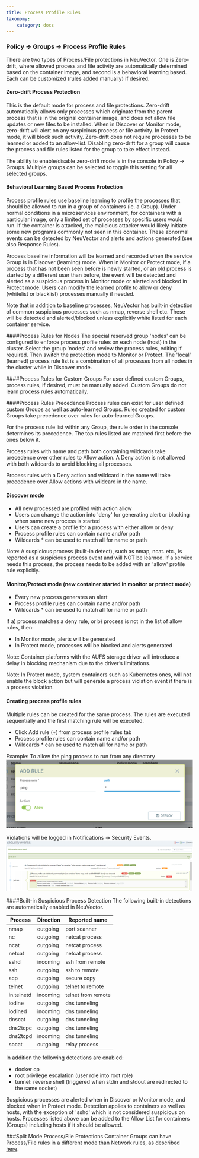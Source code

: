 ```yaml
---
title: Process Profile Rules
taxonomy:
    category: docs
---
```


### Policy -> Groups -> Process Profile Rules

There are two types of Process/File protections in NeuVector. One is Zero-drift, where allowed process and file activity are automatically determined based on the container image, and second is a behavioral learning based. Each can be customized (rules added manually) if desired.

#### Zero-drift Process Protection
This is the default mode for process and file protections. Zero-drift automatically allows only processes which originate from the parent process that is in the original container image, and does not allow file updates or new files to be installed. When in Discover or Monitor mode, zero-drift will alert on any suspicious process or file activity. In Protect mode, it will block such activity. Zero-drift does not require processes to be learned or added to an allow-list. Disabling zero-drift for a group will cause the process and file rules listed for the group to take effect instead.

The ability to enable/disable zero-drift mode is in the console in Policy -> Groups. Multiple groups can be selected to toggle this setting for all selected groups.

#### Behavioral Learning Based Process Protection
Process profile rules use baseline learning to profile the processes that should be allowed to run in a group of containers (ie. a Group). Under normal conditions in a microservices environment, for containers with a particular image, only a limited set of processes by specific users would run. If the container is attacked, the malicious attacker would likely initiate some new programs commonly not seen in this container. These abnormal events can be detected by NeuVector and alerts and actions generated (see also Response Rules).

Process baseline information will be learned and recorded when the service Group is in Discover (learning) mode. When in Monitor or Protect mode, if a process that has not been seen before is newly started, or an old process is started by a different user than before, the event will be detected and alerted as a suspicious process in Monitor mode or alerted and blocked in Protect mode. Users can modify the learned profile to allow or deny (whitelist or blacklist) processes manually if needed.

Note that in addition to baseline processes, NeuVector has built-in detection of common suspicious processes such as nmap, reverse shell etc. These will be detected and alerted/blocked unless explicitly white listed for each container service.

####Process Rules for Nodes
The special reserved group 'nodes' can be configured to enforce process profile rules on each node (host) in the cluster. Select the group 'nodes' and review the process rules, editing if required. Then switch the protection mode to Monitor or Protect. The 'local' (learned) process rule list is a combination of all processes from all nodes in the cluster while in Discover mode.

####Process Rules for Custom Groups
For user defined custom Groups, process rules, if desired, must be manually added. Custom Groups do not learn process rules automatically.


####Process Rules Precedence
Process rules can exist for user defined custom Groups as well as auto-learned Groups. Rules created for custom Groups take precedence over rules for auto-learned Groups.

For the process rule list within any Group, the rule order in the console determines its precedence. The top rules listed are matched first before the ones below it.

Process rules with name and path both containing wildcards take precedence over other rules to Allow action. A Deny action is not allowed with both wildcards to avoid blocking all processes.

Process rules with a Deny action and wildcard in the name will take precedence over Allow actions with wildcard in the name.

#### Discover mode
+ All new processed are profiled with action allow
+ Users can change the action into 'deny' for generating alert or blocking when same new process is started
+ Users can create a profile for a process with either allow or deny
+ Process profile rules can contain name and/or path
+ Wildcards &#42; can be used to match all for name or path

Note:  A suspicious process (built-in detect), such as nmap, ncat. etc., is reported as a suspicious process event and will NOT be learned. If a service needs this process, the process needs to be added with an 'allow' profile rule explicitly.

#### Monitor/Protect mode (new container started in monitor or protect mode)
+ Every new process generates an alert
+ Process profile rules can contain name and/or path
+ Wildcards &#42; can be used to match all for name or path

If a) process matches a deny rule, or b) process is not in the list of allow rules, then:
+ In Monitor mode, alerts will be generated
+ In Protect mode, processes will be blocked and alerts generated

Note:  Container platforms with the AUFS storage driver will introduce a delay in blocking mechanism due to the driver’s limitations. 

Note:  In Protect mode, system containers such as Kubernetes ones, will not enable the block action but will generate a process violation event if there is a process violation. 

#### Creating process profile rules
Multiple rules can be created for the same process. The rules are executed sequentially and the first matching rule will be executed.

+ Click Add rule (+) from process profile rules tab
+ Process profile rules can contain name and/or path
+ Wildcards &#42; can be used to match all for name or path

Example:  To allow the ping process to run from any directory 
![pingRule](ping.png)

Violations will be logged in Notifications -> Security Events.
![violation](process_event.png)

####Built-in Suspicious Process Detection
The following built-in detections are automatically enabled in NeuVector.

| Process | Direction | Reported name |
| ------- | ----------- | -------------- |
| nmap | outgoing | port scanner |
| nc | outgoing | netcat process |
| ncat | outgoing | netcat process |
| netcat| outgoing | netcat process |
| sshd | incoming | ssh from remote |
| ssh | outgoing | ssh to remote |
| scp | outgoing | secure copy |
| telnet | outgoing | telnet to remote |
| in.telnetd | incoming | telnet from remote |
| iodine | outgoing | dns tunneling |
| iodined | incoming | dns tunneling |
| dnscat |outgoing | dns tunneling |
| dns2tcpc | outgoing | dns tunneling |
| dns2tcpd | incoming | dns tunneling |
| socat | outgoing | relay process |
 
In addition the following detections are enabled:
+ docker cp
+ root privilege escalation (user role into root role)
+ tunnel: reverse shell (triggered when stdin and stdout are redirected to the same socket)

Suspicious processes are alerted when in Discover or Monitor mode, and blocked when in Protect mode. Detection applies to containers as well as hosts, with the exception of 'sshd' which is not considered suspicious on hosts. Processes listed above can be added to the Allow List for containers (Groups) including hosts if it should be allowed.

###Split Mode Process/File Protections
Container Groups can have Process/File rules in a different mode than Network rules, as described [here](/policy/modes#split-policy-mode).

